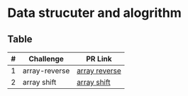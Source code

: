 # Data strucuter and alogrithm





## Table

|#|Challenge|PR Link|
|----|-----|-------|
|1|array-reverse|[array reverse](reverse-array/readme.md)|
|2|array shift|[array shift](array-insert-shift/readme.md)|
